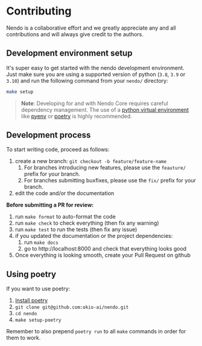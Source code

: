 # Contributing

Nendo is a collaborative effort and we greatly appreciate any and all contributions and will always give credit to the authors.

## Development environment setup

It's super easy to get started with the nendo development environment. Just make sure you are using a supported version of python (`3.8`, `3.9` or `3.10`) and run the following command from your `nendo/` directory:

```bash
make setup
```

> **Note**:
> Developing for and with Nendo Core requires careful dependency management. The use of a [python virtual environment](https://docs.python.org/3/library/venv.html) like [pyenv](https://github.com/pyenv/pyenv) or [poetry](https://python-poetry.org/) is highly recommended.

## Development process

To start writing code, proceed as follows:

1. create a new branch: `git checkout -b feature/feature-name`
    1. For branches introducing new features, please use the `feauture/` prefix for your branch.
    2. For branches submitting buxfixes, please use the `fix/` prefix for your branch.
1. edit the code and/or the documentation

**Before submitting a PR for review:**

1. run `make format` to auto-format the code
1. run `make check` to check everything (then fix any warning)
1. run `make test` to run the tests (then fix any issue)
1. if you updated the documentation or the project dependencies:
    1. run `make docs`
    1. go to http://localhost:8000 and check that everything looks good
1. Once everything is looking smooth, create your Pull Request on github

## Using poetry

If you want to use poetry:

1. [Install poetry](https://python-poetry.org/docs/#installing-with-the-official-installer)
1. `git clone git@github.com:okio-ai/nendo.git`
1. `cd nendo`
1. `make setup-poetry`

Remember to also prepend `poetry run` to all `make` commands in order for them to work.